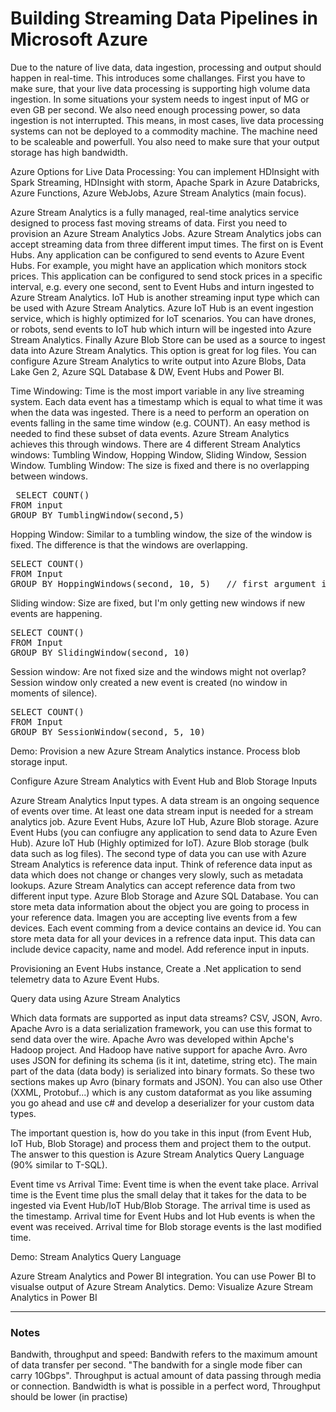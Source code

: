 <h1> Building Streaming Data Pipelines in Microsoft Azure </h1>


<p> Due to the nature of live data, data ingestion, processing and output should happen in real-time. This introduces some challanges. First you have to make sure, that your live data processing is supporting
high volume data ingestion. In some situations your system needs to ingest input of MG or even GB per second. We 
also need enough processing power, so data ingestion is not interrupted. This means, in most cases, live data
processing systems can not be deployed to a commodity machine. The machine need to be scaleable and powerfull. You
also need to make sure that your output storage has high bandwidth. </p>

<p> Azure Options for Live Data Processing: You can implement HDInsight with Spark Streaming, HDInsight with storm,
Apache Spark in Azure Databricks, Azure Functions, Azure WebJobs, Azure Stream Analytics (main focus). </p>

<p> Azure Stream Analytics is a fully managed, real-time analytics service designed to process fast moving streams
of data. First you need to provision an Azure Stream Analytics Jobs. Azure Stream Analytics jobs can accept
streaming data from three different imput times. The first on is Event Hubs. Any application can be configured
to send events to Azure Event Hubs. For example, you might have an application which monitors stock prices.
This application can be configured to send stock prices in a specific interval, e.g. every one second, sent to Event
Hubs and inturn ingested to Azure Stream Analytics. IoT Hub is another streaming input type which can be used with
Azure Stream Analytics. Azure IoT Hub is an event ingestion service, which is highly optimized for IoT scenarios.
You can have drones, or robots, send events to IoT hub which inturn will be ingested into Azure Stream Analytics.
Finally Azure Blob Store can be used as a source to ingest data into Azure Stream Analytics. This option is great
for log files. You can configure Azure Stream Analytics to write output into Azure Blobs, Data Lake Gen 2, Azure SQL
Database & DW, Event Hubs and Power BI. </p>


<p> Time Windowing: Time is the most import variable in any live streaming system. Each data event has a timestamp
which is equal to what time it was when the data was ingested. There is a need to perform an operation on events 
falling in the same time window (e.g. COUNT). An easy method is needed to find these subset of data events.
Azure Stream Analytics achieves this through windows. There are 4 different Stream Analytics windows: Tumbling
Window, Hopping Window, Sliding Window, Session Window. Tumbling Window: The size is fixed and there is no
overlapping between windows. </p>

<pre> SELECT COUNT()
FROM input
GROUP BY TumblingWindow(second,5) 
</pre>

<p> Hopping Window: Similar to a tumbling window, the size of the window is fixed. The difference is that the
windows are overlapping. 

<pre>
SELECT COUNT()
FROM Input
GROUP BY HoppingWindows(second, 10, 5)   // first argument is unit of time, second is the size of the window, the third is the hopping size (overlaps by 5 seconds)
</pre>

<p> Sliding window: Size are fixed, but I'm only getting new windows if new events are happening. 
<pre>
SELECT COUNT()
FROM Input
GROUP BY SlidingWindow(second, 10)
</pre>


<p> Session window: Are not fixed size and the windows might not overlap? Session window only created a new event is created (no window in moments of silence). </p>
<pre>
SELECT COUNT()
FROM Input
GROUP BY SessionWindow(second, 5, 10)
</pre>

<p> Demo: Provision a new Azure Stream Analytics instance. Process blob storage input. </p>

<p> Configure Azure Stream Analytics with Event Hub and Blob Storage Inputs </p>

<p> Azure Stream Analytics Input types. A data stream is an ongoing sequence of events over time. At least one data stream input is needed for a stream analytics job.
Azure Event Hubs, Azure IoT Hub, Azure Blob storage. Azure Event Hubs (you can confiugre any application to send data to Azure Even Hub). Azure IoT Hub (Highly optimized for IoT).
Azure Blob storage (bulk data such as log files). The second type of data you can use with Azure Stream Analytics is reference data input. Think of reference data input as data which does not
change or changes very slowly, such as metadata lookups. Azure Stream Analytics can accept reference data from two different input type. Azure Blob Storage and Azure SQL Database. You can store
meta data information about the object you are going to process in your reference data. Imagen you are accepting live events from a few devices. Each event comming from a device contains an device id. 
You can store meta data for all your devices in a refrence data input. This data can include device capacity, name and model. Add reference input in inputs. </p>

<p> Provisioning an Event Hubs instance, Create a .Net application to send telemetry data to Azure Event Hubs. </p>


<p> Query data using Azure Stream Analytics </p>

<p> Which data formats are supported as input data streams? CSV, JSON, Avro. Apache Avro is a data serialization framework, you can use this format to send data over the wire. Apache Avro was developed
within Apche's Hadoop project. And Hadoop have native support for apache Avro. Avro uses JSON for defining its schema (is it int, datetime, string etc). The main part of the data (data body) is
serialized into binary formats. So these two sections makes up Avro (binary formats and JSON). You can also use Other (XXML, Protobuf...) which is any custom dataformat as you like assuming you go
ahead and use c# and develop a deserializer for your custom data types. </p>

<p> The important question is, how do you take in this input (from Event Hub, IoT Hub, Blob Storage) and process them and project them to the output. The answer to this question is 
Azure Stream Analytics Query Language (90% similar to T-SQL). </p>

<p> Event time vs Arrival Time: Event time is when the event take place. Arrival time is the Event time plus the small delay that it takes for the data to be ingested via Event Hub/IoT Hub/Blob Storage. The arrival time
is used as the timestamp. Arrival time for Event Hubs and Iot Hub events is when the event was received. Arrival time for Blob storage events is the last modified time. </p> 

<p> Demo: Stream Analytics Query Language </p>

<p> Azure Stream Analytics and Power BI integration. You can use Power BI to visualse output of Azure Stream Analytics. Demo: Visualize Azure Stream Analytics in Power BI </p>




---

<h3> Notes </h3>

<p> Bandwith, throughput and speed: Bandwith refers to the maximum amount of data transfer per second. "The bandwith
for a single mode fiber can carry 10Gbps". Throughput is actual amount of data passing through media or connection.
Bandwidth is what is possible in a perfect word, Throughput should be lower (in practise)
